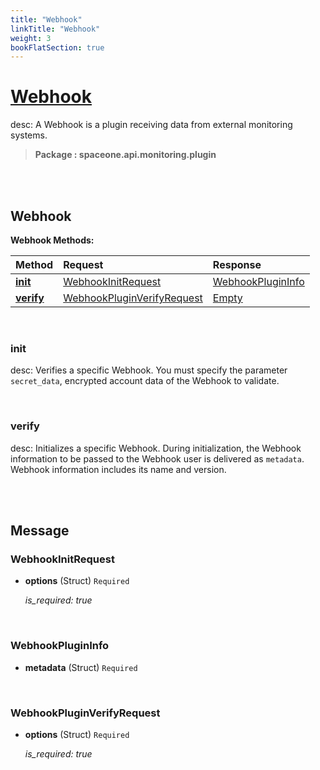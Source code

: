 ```yaml
---
title: "Webhook"
linkTitle: "Webhook"
weight: 3
bookFlatSection: true
---
```

# [Webhook](#Webhook)
desc: A Webhook is a plugin receiving data from external monitoring systems.


>  **Package : spaceone.api.monitoring.plugin**

<br>
<br>

## Webhook





**Webhook Methods:**


| Method | Request | Response |
| :----- | :-------- | :-------- |
| [**init**](./Webhook#init) | [WebhookInitRequest](Webhook#webhookinitrequest) | [WebhookPluginInfo](./Webhook#webhookplugininfo) |
| [**verify**](./Webhook#verify) | [WebhookPluginVerifyRequest](Webhook#webhookpluginverifyrequest) | [Empty](./Webhook#empty) |



    
<br>

### init

desc: Verifies a specific Webhook. You must specify the parameter `secret_data`, encrypted account data of the Webhook to validate.








    
<br>

### verify

desc: Initializes a specific Webhook. During initialization, the Webhook information to be passed to the Webhook user is delivered as `metadata`. Webhook information includes its name and version.








    


<br>
<br>

## Message



### WebhookInitRequest
* **options** (Struct)  `Required` 

  *is_required: true*

    <br>

### WebhookPluginInfo
* **metadata** (Struct)  `Required` 

    <br>

### WebhookPluginVerifyRequest
* **options** (Struct)  `Required` 

  *is_required: true*

    <br>
